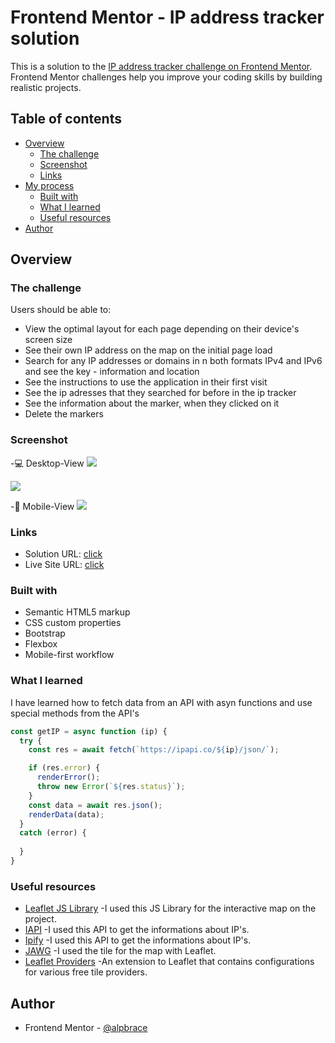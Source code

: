 # Frontend Mentor - IP address tracker solution

This is a solution to the [IP address tracker challenge on Frontend Mentor](https://www.frontendmentor.io/challenges/ip-address-tracker-I8-0yYAH0). Frontend Mentor challenges help you improve your coding skills by building realistic projects. 

## Table of contents

- [Overview](#overview)
  - [The challenge](#the-challenge)
  - [Screenshot](#screenshot)
  - [Links](#links)
- [My process](#my-process)
  - [Built with](#built-with)
  - [What I learned](#what-i-learned)
  - [Useful resources](#useful-resources)
- [Author](#author)


## Overview

### The challenge

Users should be able to:

- View the optimal layout for each page depending on their device's screen size
- See their own IP address on the map on the initial page load
- Search for any IP addresses or domains in n both formats IPv4 and IPv6 and see the key          - information and location
- See the instructions to use the application in their first visit
- See the ip adresses that they searched for before in the ip tracker
- See the information about the marker, when they clicked on it
- Delete the markers 

### Screenshot
-💻 Desktop-View
![](./gifs/desktop-gif.gif)

![](./gifs/desktop-gif-2.gif)

-📱 Mobile-View
![](./gifs/mobile-view.gif)


### Links

- Solution URL: [click](https://github.com/aLpSabre/IP-Adress-Tracker)
- Live Site URL: [click](https://ip-trackerr.netlify.app/)

### Built with

- Semantic HTML5 markup
- CSS custom properties
- Bootstrap
- Flexbox
- Mobile-first workflow

### What I learned

I have learned how to fetch data from an API with asyn functions and use special methods from the API's


```js
const getIP = async function (ip) {
  try {
    const res = await fetch(`https://ipapi.co/${ip}/json/`);

    if (res.error) {
      renderError();
      throw new Error(`${res.status}`);
    }
    const data = await res.json();
    renderData(data);
  }
  catch (error) {
    
  }
}
```
### Useful resources

- [Leaflet JS Library](https://leafletjs.com/examples/quick-start/) -I used this JS Library for the interactive map on the project.
- [IAPI](https://ipapi.co/) -I used this API to get the informations about IP's.
- [Ipify](https://www.ipify.org/) -I used this API to get the informations about IP's.
- [JAWG](https://www.jawg.io/docs/) -I used the tile for the map with Leaflet.
- [Leaflet Providers](https://github.com/leaflet-extras/leaflet-providers) -An extension to Leaflet that contains configurations for various free tile providers.

## Author

- Frontend Mentor - [@alpbrace](https://www.frontendmentor.io/profile/alpbrace)
